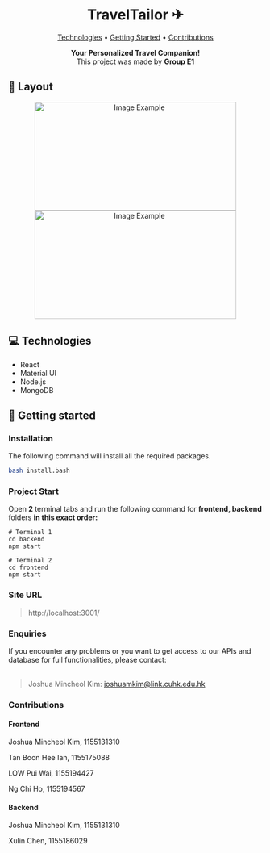 <h1 align="center" style="font-weight: bold;">TravelTailor ✈</h1>

<p align="center">
 <a href="#tech">Technologies</a> • 
 <a href="#started">Getting Started</a> • 
 <a href="#contribute">Contributions</a>
</p>

<p align="center">
    <b>Your Personalized Travel Companion!</b>
    <br>
    This project was made by <b>Group E1</b>
</p>

<h2 id="layout">🎨 Layout</h2>

<p align="center">
    <img src="./etc/example_1.png" alt="Image Example" width="400px", height="215px">
    <img src="./etc/example_2.png" alt="Image Example" width="400px", height="215px">
</p>

<h2 id="technologies">💻 Technologies</h2>

- React
- Material UI
- Node.js
- MongoDB

<h2 id="started">🚀 Getting started</h2>

<h3>Installation</h3>

The following command will install all the required packages.

```bash
bash install.bash
```
<h3>Project Start</h3>

Open <b>2</b> terminal tabs and run the following command for <b>frontend, backend</b> folders <b>in this exact order:</b>

```
# Terminal 1
cd backend
npm start

# Terminal 2
cd frontend
npm start
```

<h3>Site URL</h3>

> http://localhost:3001/

<h3>Enquiries</h3>
If you encounter any problems or you want to get access to our APIs and database for full functionalities, please contact:
<br>
<br>


> Joshua Mincheol Kim: joshuamkim@link.cuhk.edu.hk

<h3  id='contribute'>Contributions</h3>
<h4>Frontend</h4>

Joshua Mincheol Kim, 1155131310

Tan Boon Hee Ian, 1155175088

LOW Pui Wai, 1155194427

Ng Chi Ho, 1155194567

<h4>Backend</h4>

Joshua Mincheol Kim, 1155131310

Xulin Chen, 1155186029
